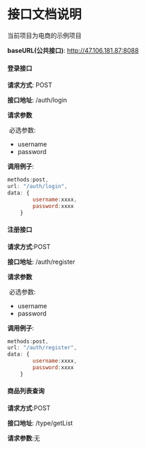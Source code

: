 # 接口文档说明

当前项目为电商的示例项目

**baseURL(公共接口)**: http://47.106.181.87:8088

#### 登录接口

**请求方式**: POST

**接口地址**:  /auth/login

**请求参数**

​	必选参数:

- username
- password

**调用例子**:

```js
methods:post,    
url: "/auth/login",
data: {
    	username:xxxx,
     	password:xxxx
    }
```

#### 注册接口

**请求方式**:POST

**接口地址**: /auth/register

**请求参数**

​	必选参数:

- username
- password

**调用例子**:

```js
methods:post,    
url: "/auth/register",
data: {
    	username:xxxx,
     	password:xxxx
    }
```

#### 商品列表查询

**请求方式**:POST

**接口地址**: /type/getList

**请求参数**:无

